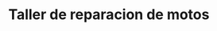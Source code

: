 ---
title: "Taller de reparacion de motos"
url: /palestina/taller-de-reparacion-de-motos/
shop: motocicleta
---
